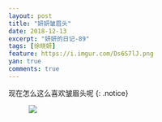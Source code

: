 ```yaml
---
layout: post
title: "妍妍皱眉头"
date: 2018-12-13
excerpt: "妍妍的日记-89"
tags: [徐晓妍]
feature: https://i.imgur.com/Ds6S7lJ.png
yan: true
comments: true
---
```

现在怎么这么喜欢皱眉头呢
{: .notice}
<figure>
    <img src="{{ site.staticUrl }}/yanyan/image/zhoumeitou.jpeg?imageslim&imageMogr2/auto-orient" />
</figure>

